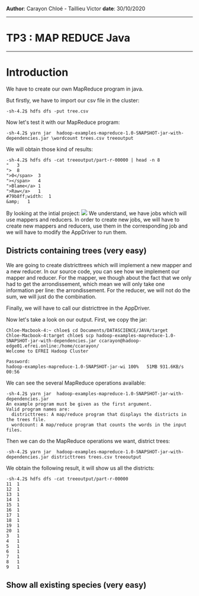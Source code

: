 **Author**: Carayon Chloé - Taillieu Victor
**date**: 30/10/2020

---
# TP3 :  MAP REDUCE Java
---

# Introduction
We have to create our own MapReduce program in java.

But firstly, we have to import our csv file in the cluster:
``` 
-sh-4.2$ hdfs dfs -put tree.csv 
```

Now let's test it with our MapReduce program: 
```
-sh-4.2$ yarn jar  hadoop-examples-mapreduce-1.0-SNAPSHOT-jar-with-dependencies.jar \wordcount trees.csv treeoutput

```
We will obtain those kind of results:
```
-sh-4.2$ hdfs dfs -cat treeoutput/part-r-00000 | head -n 8
"	3
">	8
">0</span>	3
"></span>	4
">Blame</a>	1
">Raw</a>	1
#79b8ff;width:	1
&amp;	1
```

By looking at the intial project:
![](https://i.imgur.com/WJiAFuh.png)
We understand, we have jobs which will use mappers and reducers. 
In order to create new jobs, we will have to create new mappers and reducers, use them in the corresponding job and we will have to modify the AppDriver to run them.


## Districts containing trees (very easy)
We are going to create districttrees which will implement a new mapper and a new reducer.
In our source code, you can see how we implement our mapper and reducer. 
For the mapper, we though about the fact that we only had to get the arrondissement, which mean we will only take one information per line: the arrondissement.
For the reducer, we will not do the sum, we will just do the combination.

Finally, we will have to call our districttree in the AppDriver.

Now let's take a look on our output.
First, we copy the jar:

```
Chloe-Macbook-4:~ chloe$ cd Documents/DATASCIENCE/JAVA/target
Chloe-Macbook-4:target chloe$ scp hadoop-examples-mapreduce-1.0-SNAPSHOT-jar-with-dependencies.jar ccarayon@hadoop-edge01.efrei.online:/home/ccarayon/
Welcome to EFREI Hadoop Cluster

Password: 
hadoop-examples-mapreduce-1.0-SNAPSHOT-jar-wi 100%   51MB 931.6KB/s   00:56 

```
We can see the several MapReduce operations available:
```
-sh-4.2$ yarn jar  hadoop-examples-mapreduce-1.0-SNAPSHOT-jar-with-dependencies.jar
An example program must be given as the first argument.
Valid program names are:
  districttrees: A map/reduce program that displays the districts in the trees file.
  wordcount: A map/reduce program that counts the words in the input files.
```


Then we can do the MapReduce operations we want, district trees:
```
-sh-4.2$ yarn jar  hadoop-examples-mapreduce-1.0-SNAPSHOT-jar-with-dependencies.jar districttrees trees.csv treeoutput

```

We obtain the following result, it will show us all the districts:
```
-sh-4.2$ hdfs dfs -cat treeoutput/part-r-00000
11	1
12	1
13	1
14	1
15	1
16	1
17	1
18	1
19	1
20	1
3	1
4	1
5	1
6	1
7	1
8	1
9	1
```



## Show all existing species (very easy)
